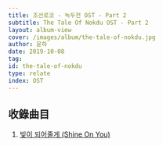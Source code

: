 ```yaml
---
title: 조선로코 - 녹두전 OST - Part 2
subtitle: The Tale Of Nokdu OST - Part 2
layout: album-view
cover: /images/album/the-tale-of-nokdu.jpg
author: 윤하
date: 2019-10-08
tag:
id: the-tale-of-nokdu
type: relate
index: OST
---
```


## 收錄曲目

1. [빛이 되어줄게​ (Shine On You)](/the-tale-of-nokdu/shine-on-you/)
